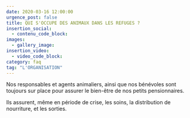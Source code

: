 ```yaml
---
date: 2020-03-16 12:00:00
urgence_post: false
title: QUI S'OCCUPE DES ANIMAUX DANS LES REFUGES ?
insertion_social:
  - contenu_code_block:
images:
  - gallery_image:
insertion_video:
  - video_code_block:
category: faq
tag: "L'ORGANISATION"
---
```


Nos responsables et agents animaliers, ainsi que nos b&eacute;n&eacute;voles sont toujours sur place pour assurer le bien-&ecirc;tre de nos petits pensionnaires.

Ils assurent, m&ecirc;me en p&eacute;riode de crise, les soins, la distribution de nourriture, et les sorties.